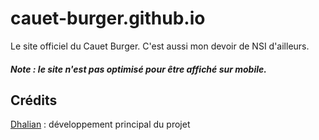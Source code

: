 # cauet-burger.github.io
Le site officiel du Cauet Burger.
C'est aussi mon devoir de NSI d'ailleurs.

##### Note : le site n'est pas optimisé pour être affiché sur mobile.

## Crédits 
[Dhalian](https://github.com/Dhalian) : développement principal du projet
